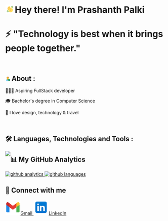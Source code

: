 <h1> <img src="hi.gif" width="30px" align="left" alt="hi emoji"/> Hey there! I'm Prashanth Palki</h1>

<h1>⚡ "Technology is best when it brings people together."</h1>

<br>

<h2> <img src="Profile.png" alt="About Image" style="height:15px;width:15px"> About :</h2>
    <p>👨🏻‍💻 Aspiring FullStack developer</p>
    <p>🎓 Bachelor's degree in Computer Science</p>
    <p>🤩 I love design, technology & travel</p>

<br>


<h2>🛠️ Languages, Technologies and Tools :</h2>
<img align="left" src="https://img.icons8.com/color/48/000000/html-5.png"/>


<h2>📊 My GitHub Analytics</h2>
    <a href="https://github.com/prashanthpalki">
    <img src="https://github-readme-stats.vercel.app/api?username=prashanthpalki&show_icons=true&theme=merko&locale=en" alt="github analytics" height="150em"/>
    <img src="https://github-readme-stats.vercel.app/api/top-langs?username=prashanthpalki&show_icons=true&theme=tokyonight&locale=en&layout=compact" alt="github languages" height="150em"/>
    </a>

<br>

<h2>🤝 Connect with me</h2>
    <a href="mailto:prashanthpalki@gmail.com" style="height:15px;width:15px" target="_blank">
        <img src="gmail.png">Gmail
    </a>
    <a href="https://www.linkedin.com/in/palki-prashanth-091996181/" style="height:15px;width:15px" target="_blank">
        <img src="linkedin.png">LinkedIn
    </a>


